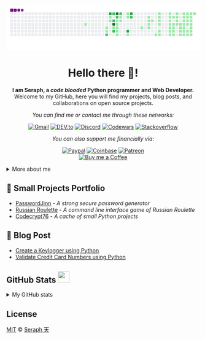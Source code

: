 ![image](https://raw.githubusercontent.com/seraph776/seraph776/main/assets/github-contribution-grid-snake.gif)

<div align="center"> 

# Hello there 👋!

**I am Seraph, a _code blooded_ Python programmer and Web Developer.**     
Welcome to my GitHub, here you will find my projects, blog posts, and collaborations on open source projects. 

_You can find me or contact me through these networks:_

[![Gmail](https://img.shields.io/badge/Gmail-black?&logo=gmail&logoColor=white&labelColor=black&style=for-the-badge)](mailto:seraph776@gmail.com)
[![DEV.to](https://img.shields.io/badge/DEV.to-black?&logo=dev.to&logoColor=white&labelColor=black&style=for-the-badge)](https://dev.to/seraph776)
[![Discord](https://img.shields.io/badge/Discord-black?&logo=discord&logoColor=white&labelColor=black&style=for-the-badge)](https://discordapp.com/users/766170036364247073)
[![Codewars](https://img.shields.io/badge/Codewars-black?&logo=codewars&logoColor=white&labelColor=black&style=for-the-badge)](https://www.codewars.com/r/OynFnQ)
[![Stackoverflow](https://img.shields.io/badge/Stackoverflow-black?&logo=stackoverflow&logoColor=white&labelColor=black&style=for-the-badge)](https://stackoverflow.com/users/14462728/seraph)

_You can also support me financially via:_

[![Paypal](https://img.shields.io/badge/Paypal-black?&logo=paypal&logoColor=white&labelColor=black&style=for-the-badge)](#)
[![Coinbase](https://img.shields.io/badge/Coinbase-black?&logo=coinbase&logoColor=white&labelColor=black&style=for-the-badge)](#)
[![Patreon](https://img.shields.io/badge/Patreon-black?&logo=patreon&logoColor=white&labelColor=black&style=for-the-badge)](#)  
[![Buy me a Coffee](https://img.shields.io/badge/Buy%20Me%20a%20Coffee-black?&logo=buymeacoffee&logoColor=white&labelColor=black&style=for-the-badge)](#)
</div>

<details>
<summary> More about me </summary>


- :electron: **Pronouns**: _El_
- 🌱 **I'm currently learning**: Python 
- 🤝 **I’m looking to**: collaborate on any Python Projects
- 💬 **Ask me about**: Tutoring, Code Review, and Project Collaboration
- 📫 **You can reach me at**: [seraph776@gmail.com](mailto:seraph@gmail.com)    
- ⚡ **Fun Fact**: I love to draw and play chess! ♞   


I consider myself a "_Student of Life, for Life._" Meaning, the more I Learn, the more I realize, "_I know nothing_ (`Socrates`)." Which compels me to Learn something new each day.     

</details>


## 💼 Small Projects Portfolio
- [PasswordJinn](https://github.com/seraph776/PasswordJinn) - _A strong secure password generator_
- [Russian Roulette](https://github.com/seraph776/russian_roulette) - _A command line interface game of Russian Roulette_
- [Codecrypt76](https://github.com/seraph776/CodeCrypt776) - _A cache of small Python projects_ 


## 📕 Blog Post

- [Create a Keylogger using Python](https://dev.to/seraph776/create-a-keylogger-using-python-22kg)
- [Validate Credit Card Numbers using Python](https://dev.to/seraph776/validate-credit-card-numbers-using-python-37j9)






## GitHub Stats  <img src="https://media.giphy.com/media/iY8CRBdQXODJSCERIr/giphy.gif" width="30px" height="30px">

<details>
<summary>My GitHub stats</summary>
<div align="center">

[![Seraph's GitHub stats](https://github-readme-stats.vercel.app/api?username=seraph776&count_private=true&title_color=7A7ADB&amp;icon_color=2234AE&amp;text_color=D3D3D3&amp;bg_color=0,000000,130F40&show_icons=true)](https://github.com/seraph776) 
[![GitHub Streak](https://github-readme-streak-stats.herokuapp.com/?user=seraph776&theme=tokyonight)](https://github.com/seraph776)
[![Seraph776's github activity graph](https://activity-graph.herokuapp.com/graph?username=seraph776&theme=redical)](https://github.com/seraph776)



</div>

</details>



## License

[MIT](https://github.com/seraph776/seraph776/blob/main/LICENSE) © [Seraph 天](https://github.com/seraph776) 

<!--

**seraph776/seraph776** is a ✨ _special_ ✨ repository because its `README.md` (this file) appears on your GitHub profile.

Here are some ideas to get you started:

- 🔭 I’m currently working on ...
- 🌱 I’m currently learning ...
- 👯 I’m looking to collaborate on ...
- 🤔 I’m looking for help with ...
- 💬 Ask me about ...
- 📫 How to reach me: ...
- 😄 Pronouns: ...
- ⚡ Fun fact: ...
- 🤝🙂
🍴, 🛏️, 🖥️, 🔁
## Languages and Tools
  

<a href="#"><img src="https://cdn.jsdelivr.net/npm/simple-icons@3.0.1/icons/python.svg" height="30" width="30"/> </a>
<a href="#"><img src="https://cdn.jsdelivr.net/npm/simple-icons@3.0.1/icons/git.svg" height="30" width="30"/></a>
<a href="#"><img src="https://cdn.jsdelivr.net/npm/simple-icons@3.0.1/icons/github.svg" height="30" width="30"/></a>
<a href="#"><img src="https://cdn.jsdelivr.net/npm/simple-icons@3.0.1/icons/php.svg" height="30" width="30"/></a>
<a href="#"><img src="https://cdn.jsdelivr.net/npm/simple-icons@3.0.1/icons/javascript.svg" height="30" width="30"/></a>
<a href="#"><img src="https://cdn.jsdelivr.net/npm/simple-icons@3.0.1/icons/html5.svg" height="30" width="30"/></a>
<a href="#"><img src="https://cdn.jsdelivr.net/npm/simple-icons@3.0.1/icons/css3.svg" height="30" width="30"/></a>
<a href="#"><img src="https://cdn.jsdelivr.net/npm/simple-icons@3.0.1/icons/mongodb.svg" height="30" width="30"/></a>
<a href="#"><img src="https://cdn.jsdelivr.net/npm/simple-icons@3.0.1/icons/mysql.svg" height="30" width="30"/></a>
 </div> 

[![Typing SVG](https://readme-typing-svg.herokuapp.com?font=Ariel&color=%235580A1&lines=I+am+from+Nowhere+specific%2C;and+Everywhere+In+General!;I'm+just+here+to+code...)](https://git.io/typing-svg)



I have a strong working knowledge of algorithms, data structures, object-oriented programming and cybersecurity concepts.  I am an experienced problem-solver capable of working independently or in a team environment.


[![Top Langs](https://github-readme-stats.vercel.app/api/top-langs/?username=seraph776&exclude_repo=seraph776.github.io&langs_count=5&layout=compact&&title_color=fff&icon_color=6a9fb5&text_color=9f9f9f&bg_color=151515)](#)


### Support my Work

➡️ Subscribestar: https://tinyurl.com/ek288teb    
➡️ Patreon: https://tinyurl.com/yckjyby4


### Donations

[![Donate](https://img.shields.io/badge/--blue?&label=Coinbase&logo=coinbase&logoColor=white&style=for-the-badge)](https://commerce.coinbase.com/checkout/7f613ea3-4eae-4a9d-8eb1-8a147b7e4457) 
[![Donate](https://img.shields.io/badge/--blue?&label=Bitcoin&logo=bitcoin&logoColor=white&style=for-the-badge)](https://commerce.coinbase.com/checkout/7f613ea3-4eae-4a9d-8eb1-8a147b7e4457) 
[![Donate](https://img.shields.io/badge/--blue?&label=Paypal&logo=paypal&logoColor=white&style=for-the-badge)](https://commerce.coinbase.com/checkout/7f613ea3-4eae-4a9d-8eb1-8a147b7e4457)

### Cotact Badges

[![GitHub followers](https://img.shields.io/github/followers/seraph776?logo=github&style=for-the-badge)](https://github.com/seraph776)
[![GitHub User's stars](https://img.shields.io/github/stars/seraph776?logo=github&style=for-the-badge)](https://github.com/seraph776)
[![Gmail](https://img.shields.io/badge/-blue?&labelColor=grey&label=Gmail&logo=gmail&logoColor=white&style=for-the-badge)](mailto:seraph776@gmail.com)
[![Website](https://img.shields.io/website?label=Codecrypt76.com&logo=appveyor&logoColor=green&style=for-the-badge&url=https%3A%2F%2Fcodecrypt76.com)](#)

-->
